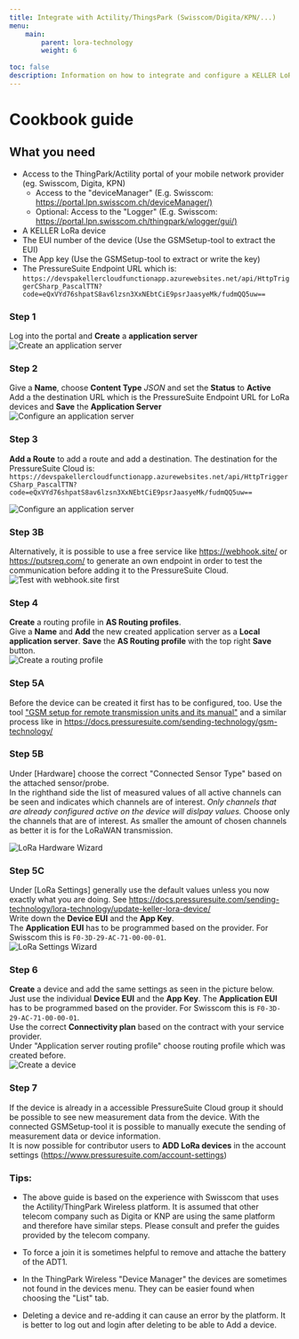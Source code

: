 ```yaml
---
title: Integrate with Actility/ThingsPark (Swisscom/Digita/KPN/...)
menu:
    main:
        parent: lora-technology
        weight: 6
        
toc: false
description: Information on how to integrate and configure a KELLER LoRaWAN device to the Actility platform
---
```

# Cookbook guide

## What you need

- Access to the ThingPark/Actility portal of your mobile network provider (eg. Swisscom, Digita, KPN)
  - Access to the "deviceManager" (E.g. Swisscom: <https://portal.lpn.swisscom.ch/deviceManager/)>
  - Optional: Access to the "Logger" (E.g. Swisscom: <https://portal.lpn.swisscom.ch/thingpark/wlogger/gui/)>
- A KELLER LoRa device
- The EUI number of the device (Use the GSMSetup-tool to extract the EUI)
- The App key (Use the GSMSetup-tool to extract or write the key)
- The PressureSuite Endpoint URL which is: `https://devspakellercloudfunctionapp.azurewebsites.net/api/HttpTriggerCSharp_PascalTTN?code=eQxVYd76shpatS8av6lzsn3XxNEbtCiE9psrJaasyeMk/fudmQQ5uw==`

### Step 1

Log into the portal and **Create** a **application server**  
![Create an application server](../../thingpark/001_create_app_server.png  "Create an application server")  

### Step 2

Give a **Name**, choose **Content Type** *JSON* and set the **Status** to **Active**  
Add a the destination URL which is the PressureSuite Endpoint URL for LoRa devices and **Save** the **Application Server**  
![Configure an application server](../../thingpark/002_configure_app_server_2.png  "Configure an application server")

### Step 3

**Add a Route** to add a route and add a destination. The destination for the PressureSuite Cloud is:  
   ```https://devspakellercloudfunctionapp.azurewebsites.net/api/HttpTriggerCSharp_PascalTTN?code=eQxVYd76shpatS8av6lzsn3XxNEbtCiE9psrJaasyeMk/fudmQQ5uw==```  

![Configure an application server](../../thingpark/002_configure_app_server_add_destination_1.png  "Configure an application server")

### Step 3B

Alternatively, it is possible to use a free service like https://webhook.site/ or https://putsreq.com/ to generate an own endpoint in order to test the communication before adding it to the PressureSuite Cloud.  
![Test with webhook.site first](../../thingpark/002_configure_app_server_add_destination_2.png  "Test with webhook.site first")

### Step 4
**Create** a routing profile in **AS Routing profiles**.  
Give a **Name** and **Add** the new created application server as a **Local application server**. **Save** the **AS Routing profile** with the top right **Save** button.  
![Create a routing profile](../../thingpark/003_create_routing_profile_2.png "Create a routing profile")

### Step 5A
Before the device can be created it first has to be configured, too. Use the tool ["GSM setup for remote transmission units and its manual"](https://keller-pressure.com/en/downloads?id=nBhPS8HkSDJkB6azedxsAB#results) and a similar process like in https://docs.pressuresuite.com/sending-technology/gsm-technology/ 

### Step 5B
Under [Hardware] choose the correct "Connected Sensor Type" based on the attached sensor/probe.  
In the righthand side the list of measured values of all active channels can be seen and indicates which channels are of interest.
<em>Only channels that are already configured active on the device will dislpay values.</em>
Choose only the channels that are of interest. As smaller the amount of chosen channels as better it is for the LoRaWAN transmission.  

![LoRa Hardware Wizard](../../LoRa_WizardHardware.png  "LoRa Hardware Wizard")

### Step 5C
Under [LoRa Settings] generally use the default values unless you now exactly what you are doing. See https://docs.pressuresuite.com/sending-technology/lora-technology/update-keller-lora-device/  
Write down the **Device EUI** and the **App Key**.  
The **Application EUI** has to be programmed based on the provider. For Swisscom this is ```F0-3D-29-AC-71-00-00-01```.  
![LoRa Settings Wizard](../../LoRa_WizardLoraSettings.png  "LoRa Settings Wizard")


### Step 6
**Create** a device and add the same settings as seen in the picture below. Just use the individual **Device EUI** and the **App Key**.  The **Application EUI** has to be programmed based on the provider. For Swisscom this is ```F0-3D-29-AC-71-00-00-01```.  
Use the correct **Connectivity plan** based on the contract with your service provider.  
Under "Application server routing profile" choose routing profile which was created before.  
![Create a device](../../thingpark/005_create_device.png  "Create a device") 

### Step 7
If the device is already in a accessible PressureSuite Cloud group it should be possible to see new measurement data from the device. With the connected GSMSetup-tool it is possible to manually execute the sending of measurement data or device information.  
It is now possible for contributor users to **ADD LoRa devices** in the account settings (https://www.pressuresuite.com/account-settings)

### Tips:
- The above guide is based on the experience with Swisscom that uses the Actility/ThingPark Wireless platform. It is assumed that other telecom company such as Digita or KNP are using the same platform and therefore have similar steps. Please consult and prefer the guides provided by the telecom company.  

- To force a join it is sometimes helpful to remove and attache the battery of the ADT1.  

- In the ThingPark Wireless "Device Manager" the devices are sometimes not found in the devices menu. They can be easier found when choosing the "List" tab.  

-  Deleting a device and re-adding it can cause an error by the platform. It is better to log out and login after deleting to be able to Add a device.